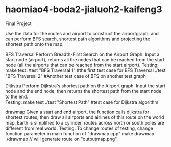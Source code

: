 # haomiao4-boda2-jialuoh2-kaifeng3
Final Project

Use the data for the routes and airport to construct the airportgraph, and  can perform BFS search, shortest path algorithms and projecting the shortest path onto the map. 

BFS Traversal
Perform Breadth-First Search on the Airport Graph. Input a start node (airport), returns all the nodes that can be reached from the start node (all the airports that can be reached from the start airport). 
Testing:
make test
./test "BFS Traversal 1" #the first test case for BFS Traversal
./test "BFS Traversal 2" #Another test case of BFS on another test graph

Dijkstra                                                                     Perform Dijkstra's shortest path on the Airport graph. Input the start node and the end node, then returns the shortest path from the start node to the end.                                                               
Testing:
make test
./test  "Shortest Path" #test case for Dijkstra algorithm

drawmap
Given a start and end airport, the function calls dijkstra for shortest routes, then draw all airports and airlines of this route on the world map.
Earth is simplified to a cylinder, routes across north or south poles are different from real world.
Testing:
To change routes of testing, change function parameter in main function of "drawmap.cpp"
make drawmap 
./drawmap // will generate route on "outputmap.png"